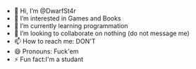 - 👋 Hi, I’m @DwarfSt4r
- 👀 I’m interested in Games and Books
- 🌱 I’m currently learning programmation
- 💞️ I’m looking to collaborate on nothing (do not message me)
- 📫 How to reach me: DON'T
- 😄 Pronouns: Fuck'em
- ⚡ Fun fact:I'm a studant

<!---
DwarfSt4r/DwarfSt4r is a ✨ special ✨ repository because its `README.md` (this file) appears on your GitHub profile.
You can click the Preview link to take a look at your changes.
--->

